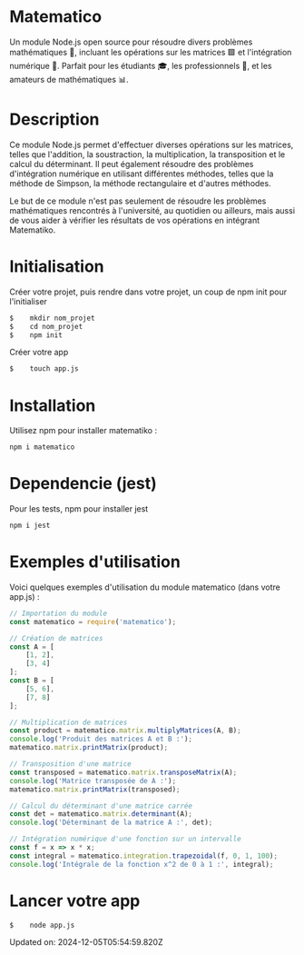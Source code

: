 # Matematico
Un module Node.js open source pour résoudre divers problèmes mathématiques 🧮, incluant les opérations sur les matrices 🟩 et l'intégration numérique 🔢. Parfait pour les étudiants 🎓, les professionnels 💼, et les amateurs de mathématiques 📊.

# Description
Ce module Node.js permet d'effectuer diverses opérations sur les matrices, telles que l'addition, la soustraction, la multiplication, la transposition et le calcul du déterminant. Il peut également résoudre des problèmes d'intégration numérique en utilisant différentes méthodes, telles que la méthode de Simpson, la méthode rectangulaire et d'autres méthodes.

Le but de ce module n'est pas seulement de résoudre les problèmes mathématiques rencontrés à l'université, au quotidien ou ailleurs, mais aussi de vous aider à vérifier les résultats de vos opérations en intégrant Matematiko.

# Initialisation
Créer votre projet, puis rendre dans votre projet, un coup de npm init pour l'initialiser
```bash
$    mkdir nom_projet
$    cd nom_projet
$    npm init
```
Créer votre app
```bash
$    touch app.js
```

# Installation

Utilisez npm pour installer matematiko :

```bash
npm i matematico
```

# Dependencie (jest)
Pour les tests, npm pour installer jest
```bash
npm i jest
```

# Exemples d'utilisation

Voici quelques exemples d'utilisation du module matematico (dans votre app.js) :

```javascript
// Importation du module
const matematico = require('matematico');

// Création de matrices
const A = [
    [1, 2],
    [3, 4]
];
const B = [
    [5, 6],
    [7, 8]
];

// Multiplication de matrices
const product = matematico.matrix.multiplyMatrices(A, B);
console.log('Produit des matrices A et B :');
matematico.matrix.printMatrix(product);

// Transposition d'une matrice
const transposed = matematico.matrix.transposeMatrix(A);
console.log('Matrice transposée de A :');
matematico.matrix.printMatrix(transposed);

// Calcul du déterminant d'une matrice carrée
const det = matematico.matrix.determinant(A);
console.log('Déterminant de la matrice A :', det);

// Intégration numérique d'une fonction sur un intervalle
const f = x => x * x;
const integral = matematico.integration.trapezoidal(f, 0, 1, 100);
console.log('Intégrale de la fonction x^2 de 0 à 1 :', integral);
```

# Lancer votre app
```bash
$    node app.js
```

Updated on: 2024-12-05T05:54:59.820Z
